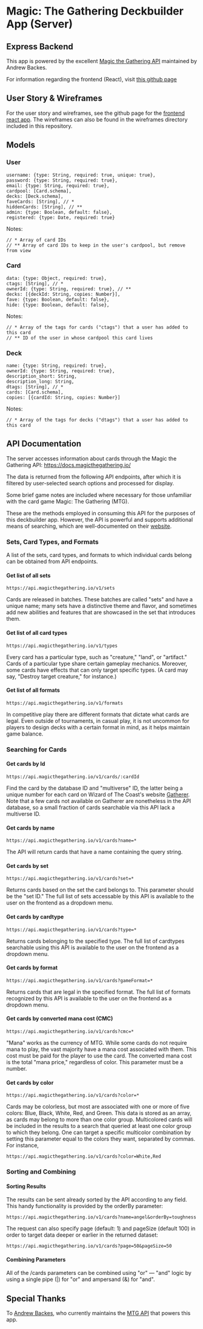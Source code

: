 # Magic: The Gathering Deckbuilder App (Server)

## Express Backend

This app is powered by the excellent [Magic the Gathering API](https://docs.magicthegathering.io/) maintained by Andrew Backes. 

For information regarding the frontend (React), visit [this github page](https://github.com/nathanlamontsmith12/mtg-deckbuilder-react-app)


## User Story & Wireframes

For the user story and wireframes, see the github page for the [frontend react app](https://github.com/nathanlamontsmith12/mtg-deckbuilder-react-app). The wireframes can also be found in the wireframes directory included in this repository. 


## Models 

### User
```
username: {type: String, required: true, unique: true},
password: {type: String, required: true},
email: {type: String, required: true},
cardpool: [Card.schema],
decks: [Deck.schema],
faveCards: [String], // * 
hiddenCards: [String], // ** 
admin: {type: Boolean, default: false},
registered: {type: Date, required: true}
```
Notes: 
```
// * Array of card IDs
// ** Array of card IDs to keep in the user's cardpool, but remove from view 
```

### Card 
```
data: {type: Object, required: true}, 
ctags: [String], // * 
ownerId: {type: String, required: true}, // **
decks: [{deckId: String, copies: Number}],
fave: {type: Boolean, default: false},
hide: {type: Boolean, default: false},
```
Notes: 
```
// * Array of the tags for cards ("ctags") that a user has added to this card
// ** ID of the user in whose cardpool this card lives
```

### Deck
```
name: {type: String, required: true},
ownerId: {type: String, required: true},
description_short: String,
description_long: String,
dtags: [String], // *
cards: [Card.schema],
copies: [{cardId: String, copies: Number}]
```
Notes:
```
// * Array of the tags for decks ("dtags") that a user has added to this card
```

## API Documentation 

The server accesses information about cards through the Magic the Gathering API: https://docs.magicthegathering.io/ 

The data is returned from the following API endpoints, after which it is filtered by user-selected search options and processed for display.

Some brief game notes are included where necessary for those unfamiliar with the card game Magic: The Gathering (MTG).

These are the methods employed in consuming this API for the purposes of this deckbuilder app. However, the API is powerful and supports additional means of searching, which are well-documented on their [website](https://docs.magicthegathering.io/).

### Sets, Card Types, and Formats 

A list of the sets, card types, and formats to which individual cards belong can be obtained from API endpoints.

#### Get list of all sets  
```
https://api.magicthegathering.io/v1/sets
```
Cards are released in batches. These batches are called "sets" and have a unique name; many sets  have a distinctive theme and flavor, and sometimes add new abilities and features that are showcased in the set that introduces them. 

#### Get list of all card types
```
https://api.magicthegathering.io/v1/types
```
Every card has a particular type, such as "creature," "land", or "artifact." Cards of a particular type share certain gameplay mechanics. Moreover, some cards have effects that can only target specific types. (A card may say, "Destroy target creature," for instance.)

#### Get list of all formats 
```
https://api.magicthegathering.io/v1/formats
``` 
In competitive play there are different formats that dictate what cards are legal. Even outside of tournaments, in casual play, it is not uncommon for players to design decks with a certain format in mind, as it helps maintain game balance. 


### Searching for Cards 

#### Get cards by Id
```
https://api.magicthegathering.io/v1/cards/:cardId
```
Find the card by the database ID and "multiverse" ID, the latter being a unique number for each card on Wizard of The Coast's website [Gatherer](http://gatherer.wizards.com/Pages/Default.aspx). Note that a few cards not available on Gatherer are nonetheless in the API database, so a small fraction of cards searchable via this API lack a multiverse ID. 

#### Get cards by name 
```
https://api.magicthegathering.io/v1/cards?name=*
```
The API will return cards that have a name containing the query string. 

#### Get cards by set 
```
https://api.magicthegathering.io/v1/cards?set=*
```
Returns cards based on the set the card belongs to. This parameter should be the "set ID." The full list of sets accessable by this API is available to the user on the frontend as a dropdown menu. 

#### Get cards by cardtype
```
https://api.magicthegathering.io/v1/cards?type=*
```
Returns cards belonging to the specified type. The full list of cardtypes searchable using this API is available to the user on the frontend as a dropdown menu. 

#### Get cards by format 
```
https://api.magicthegathering.io/v1/cards?gameFormat=*
``` 
Returns cards that are legal in the specified format. The full list of formats recognized by this API is available to the user on the frontend as a dropdown menu. 

#### Get cards by converted mana cost (CMC)
```
https://api.magicthegathering.io/v1/cards?cmc=*
```
"Mana" works as the currency of MTG. While some cards do not require mana to play, the vast majority have a mana cost associated with them. This cost must be paid for the player to use the card. The converted mana cost is the total "mana price," regardless of color. This parameter must be a number. 

#### Get cards by color 
```
https://api.magicthegathering.io/v1/cards?color=*
```
Cards may be colorless, but most are associated with one or more of five colors: Blue, Black, White, Red, and Green. This data is stored as an array, as cards may belong to more than one color group. Multicolored cards will be included in the results to a search that queried at least one color group to which they belong. One can target a specific multicolor combination by setting this parameter equal to the colors they want, separated by commas. For instance, 
```
https://api.magicthegathering.io/v1/cards?color=White,Red
``` 


### Sorting and Combining 

#### Sorting Results  

The results can be sent already sorted by the API according to any field. This handy functionality is provided by the orderBy parameter:  
```
https://api.magicthegathering.io/v1/cards?name=angel&orderBy=toughness
```

The request can also specify page (default: 1) and pageSize (default 100) in order to target data deeper or earlier in the returned dataset: 
```
https://api.magicthegathering.io/v1/cards?page=50&pageSize=50
```

#### Combining Parameters 

All of the /cards parameters can be combined using "or" –– "and" logic by using a single pipe (|) for "or" and ampersand (&) for "and". 



## Special Thanks 

To [Andrew Backes](https://andrewbackes.com/), who currently maintains the [MTG API](https://magicthegathering.io/#) that powers this app. 